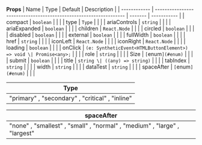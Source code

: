 **Props**
| Name | Type | Default | Description |
| ------------ | ----------------------------------------------------------------- | ------- | ----------- |
| compact | `boolean` | | |
| type | `Type` | | |
| ariaControls | `string` | | |
| ariaExpanded | `boolean` | | |
| children | `React.Node` | | |
| circled | `boolean` | | |
| disabled | `boolean` | | |
| external | `boolean` | | |
| fullWidth | `boolean` | | |
| href | `string` | | |
| iconLeft | `React.Node` | | |
| iconRight | `React.Node` | | |
| loading | `boolean` | | |
| onClick | `(e: SyntheticEvent<HTMLButtonElement>) => void \| Promise<any>;` | | |
| role | `string` | | |
| Size | `[`enum`](#enum)` | | |
| submit | `boolean` | | |
| title | `string \| ((any) => string)` | | |
| tabIndex | `string` | | |
| width | `string` | | |
| dataTest | `string` | | |
| spaceAfter | `[`enum`](#enum)` | | |

| **Type**                                        |
| ----------------------------------------------- |
| "primary" , "secondary" , "critical" , "inline" |

| **spaceAfter**                                                            |
| ------------------------------------------------------------------------- |
| "none" , "smallest" , "small" , "normal" , "medium" , "large" , "largest" |

